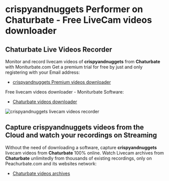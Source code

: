 # crispyandnuggets Performer on Chaturbate - Free LiveCam videos downloader

## Chaturbate Live Videos Recorder

Monitor and record livecam videos of **crispyandnuggets** from **Chaturbate** with Moniturbate.com
Get a premium trial for free by just and only registering with your Email address:
* [crispyandnuggets Premium videos downloader](https://moniturbate.com/request-demo-licence-key.html)

Free livecam videos downloader - Moniturbate Software:
* [Chaturbate videos downloader](https://moniturbate.com/moniturbate-download-software.html)

![crispyandnuggets livecam videos recorder](https://peachurnet.com/templates/moniturbate-software.png)


## Capture crispyandnuggets videos from the Cloud and watch your recordings on Streaming

Without the need of downloading a software, capture **crispyandnuggets** livecam videos from **Chaturbate** 100% online.
Watch Livecam archives from **Chaturbate** unlimitedly from thousands of existing recordings, only on Peachurbate.com and its websites network:
* [Chaturbate videos archives](https://peachurnet.com/)